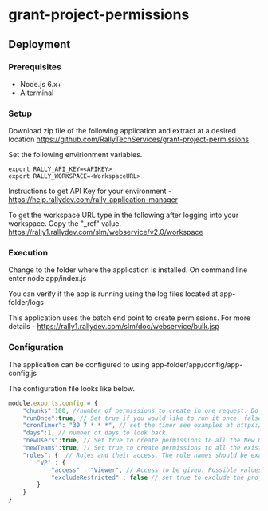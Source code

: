 # grant-project-permissions

## Deployment

### Prerequisites
* Node.js 6.x+
* A terminal

### Setup
Download zip file of the following application and extract at a desired location
https://github.com/RallyTechServices/grant-project-permissions

Set the following envirionment variables.
```
export RALLY_API_KEY=<APIKEY>
export RALLY_WORKSPACE=<WorkspaceURL>
```
Instructions to get API Key for your environment - https://help.rallydev.com/rally-application-manager

To get the workspace URL type in the following after logging into your workspace. Copy the "_ref" value.
https://rally1.rallydev.com/slm/webservice/v2.0/workspace

### Execution

Change to the folder where the application is installed. On command line enter
node app/index.js

You can verify if the app is running using the log files located at app-folder/logs

This application uses the batch end point to create permissions. For more details - https://rally1.rallydev.com/slm/doc/webservice/bulk.jsp

### Configuration

The application can be configured to using app-folder/app/config/app-config.js

The configuration file looks like below.
```javascript
module.exports.config = {
	"chunks":100, //number of permissions to create in one request. Do not change. If you get timeout issues, change it to smaller number.	
	"runOnce":true, // Set true if you would like to run it once. false to set the cron timer
	"cronTimer": "30 7 * * *", // set the timer see examples at https://crontab.guru/#30_7_*_*_*
	"days":1, // number of days to look back. 
	"newUsers":true, // Set true to create permissions to all the New Users (with proper role set) to existing teams. 
	"newTeams":true, // Set true to create permissions to all the existing users (with proper role set) to New teams.
	"roles": {  // Roles and their access. The role names should be exactly similar the value in (c_IntegrationRole) User integration role.
		"VP" : {
			"access" : "Viewer", // Access to be given. Possible values are Admin, Editor, Viewer
			"excludeRestricted" : false // set true to exclude the project folders (name) that has "restricted" on it.
		}
	}
}
```
